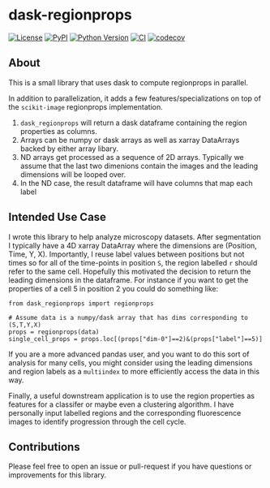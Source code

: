# dask-regionprops

[![License](https://img.shields.io/pypi/l/dask-regionprops.svg?color=green)](https://github.com/jrussell25/dask-regionprops/raw/main/LICENSE)
[![PyPI](https://img.shields.io/pypi/v/dask-regionprops.svg?color=green)](https://pypi.org/project/dask-regionprops)
[![Python Version](https://img.shields.io/pypi/pyversions/dask-regionprops.svg?color=green)](https://python.org)
[![CI](https://github.com/jrussell25/dask-regionprops/actions/workflows/ci.yml/badge.svg)](https://github.com/jrussell25/dask-regionprops/actions)
[![codecov](https://codecov.io/gh/jrussell25/dask-regionprops/branch/master/graph/badge.svg)](https://codecov.io/gh/jrussell25/dask-regionprops)

## About

This is a small library that uses dask to compute regionprops in parallel.

In addition to parallelization, it adds a few features/specializations on top of
the `scikit-image` regionprops implementation.

1. `dask_regionprops` will return a dask dataframe containing the region properties as columns.
1. Arrays can be numpy or dask arrays as well as xarray DataArrays backed by either array libary.
1. ND arrays get processed as a sequence of 2D arrays. Typically we assume that the last two
   dimenions contain the images and the leading dimensions will be looped over.
1. In the ND case, the result dataframe will have columns that map each label


## Intended Use Case

I wrote this library to help analyze microscopy datasets. After segmentation I typically have a 4D xarray DataArray
where the dimensions are (Position, Time, Y, X). Importantly, I reuse label values between positions but not times
so for all of the time-points in position `S`, the region labelled `r` should refer to the same cell. Hopefully this
motivated the decision to return the leading dimensions in the dataframe. For instance if you want to get the properties
of a cell 5 in position 2 you could do something like:

```
from dask_regionprops import regionprops

# Assume data is a numpy/dask array that has dims corresponding to (S,T,Y,X)
props = regionprops(data)
single_cell_props = props.loc[(props["dim-0"]==2)&(props["label"]==5)]
```

If you are a more advanced pandas user, and you want to do this sort of analysis for many cells,
you might consider using the leading dimensions and region labels as a `multiindex` to more efficiently
access the data in this way.

Finally, a useful downstream application is to use the region properties as features for a classifer
or maybe even a clustering algorithm. I have personally input labelled regions and the corresponding 
fluorescence images to identify progression through the cell cycle.

## Contributions

Please feel free to open an issue or pull-request if you have questions or improvements for this library.

